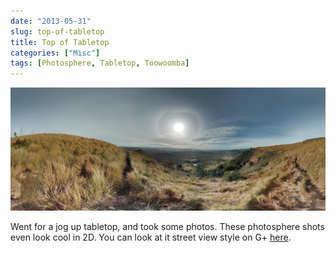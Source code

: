 ```yaml
---
date: "2013-05-31"
slug: top-of-tabletop
title: Top of Tabletop
categories: ["Misc"]
tags: [Photosphere, Tabletop, Toowoomba]
---
```


![Top of Tabletop](tabletop.jpg)

Went for a jog up tabletop, and took some photos. These photosphere shots even look cool in 2D. You can look at it street view style on G+ [here](https://plus.google.com/photos/112466174789327643543/albums/5881726813888767585/5884304948539185186?pid=5884304948539185186&oid=112466174789327643543).

